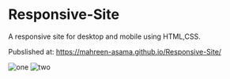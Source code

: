 # Responsive-Site
A responsive site for desktop and mobile using HTML,CSS.

Pubslished at: https://mahreen-asama.github.io/Responsive-Site/


![one](https://user-images.githubusercontent.com/79749919/162581775-452f362d-640e-4002-b6c1-5f0b81efe78a.png)
![two](https://user-images.githubusercontent.com/79749919/162581784-1168ec7b-f9a5-462d-9818-14834fd58f40.png)
